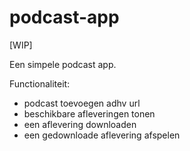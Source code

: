 # podcast-app

[WIP]

Een simpele podcast app.

Functionaliteit:
* podcast toevoegen adhv url
* beschikbare afleveringen tonen
* een aflevering downloaden
* een gedownloade aflevering afspelen
